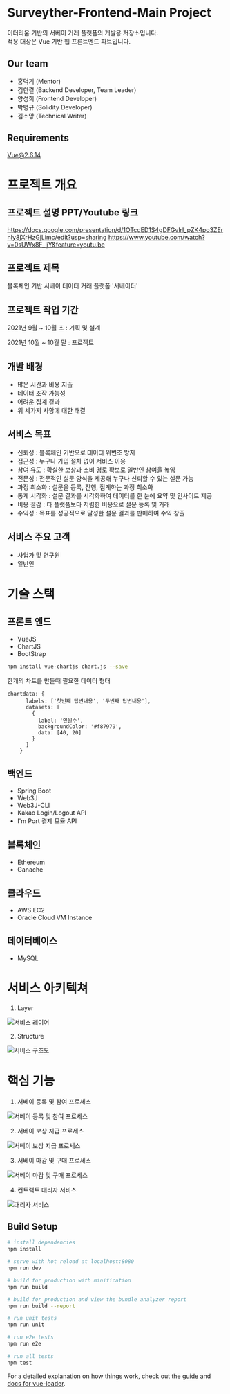 # Surveyther-Frontend-Main Project

이더리움 기반의 서베이 거래 플랫폼의 개발용 저장소입니다.   
적용 대상은 Vue 기반 웹 프론트엔드 파트입니다.

## Our team

- 홍덕기 (Mentor)
- 김한결 (Backend Developer, Team Leader)
- 양성희 (Frontend Developer)
- 박병규 (Solidity Developer) 
- 김소망 (Technical Writer)

## Requirements

Vue@2.6.14

# 프로젝트 개요


## 프로젝트 설명 PPT/Youtube 링크
https://docs.google.com/presentation/d/1OTcdED1S4gDFGvlrI_pZK4po3ZErnIy8jXrHzGjLimc/edit?usp=sharing
https://www.youtube.com/watch?v=0sUWx8F_ljY&feature=youtu.be

## 프로젝트 제목
블록체인 기반 서베이 데이터 거래 플랫폼 '서베이더'

## 프로젝트 작업 기간
2021년 9월 ~ 10월 초 : 기획 및 설계    

2021년 10월 ~ 10월 말 : 프로젝트 
    
## 개발 배경
- 많은 시간과 비용 지출
- 데이터 조작 가능성
- 어려운 집계 결과
- 위 세가지 사항에 대한 해결

## 서비스 목표
- 신뢰성 : 블록체인 기반으로 데이터 위변조 방지
- 접근성 : 누구나 가입 절차 없이 서비스 이용
- 참여 유도 : 확실한 보상과 소비 경로 확보로 일반인 참여율 높임
- 전문성 : 전문적인 설문 양식을 제공해 누구나 신뢰할 수 있는 설문 가능
- 과정 최소화 : 설문을 등록, 진행, 집계하는 과정 최소화
- 통계 시각화 : 설문 결과를 시각화하여 데이터를 한 눈에 요약 및 인사이트 제공
- 비용 절감 : 타 플랫폼보다 저렴한 비용으로 설문 등록 및 거래
- 수익성 : 목표를 성공적으로 달성한 설문 결과를 판매하여 수익 창출

## 서비스 주요 고객
- 사업가 및 연구원
- 일반인

# 기술 스택
## 프론트 엔드
- VueJS
- ChartJS
- BootStrap

```bash
npm install vue-chartjs chart.js --save
```

한개의 차트를 만들때 필요한 데이터 형태
```vue
chartdata: {
      labels: ['첫번째 답변내용', '두번째 답변내용'],
      datasets: [
        {
          label: '인원수',
          backgroundColor: '#f87979',
          data: [40, 20]
        }
      ]
    }
```

## 백엔드
- Spring Boot
- Web3J
- Web3J-CLI
- Kakao Login/Logout API
- I'm Port 결제 모듈 API

## 블록체인
- Ethereum
- Ganache

## 클라우드
- AWS EC2
- Oracle Cloud VM Instance

## 데이터베이스
- MySQL

# 서비스 아키텍쳐
1. Layer

<img src="https://user-images.githubusercontent.com/67471629/140270506-b19dc641-4589-4e19-80d2-b7a9ac58fcc8.png" alt="서비스 레이어"/>

2. Structure

<img src="https://user-images.githubusercontent.com/67471629/140270522-c4d96d6c-cfa1-474a-8390-760650f5612b.png" alt="서비스 구조도"/>


# 핵심 기능
1. 서베이 등록 및 참여 프로세스
<img src="https://user-images.githubusercontent.com/67471629/140271530-ab1189cd-8a37-4d80-bb0a-2242771143af.png" alt="서베이 등록 및 참여 프로세스"/>

2. 서베이 보상 지급 프로세스
<img src="https://user-images.githubusercontent.com/67471629/140271545-4b943b9c-747f-43b6-9315-89a5e3799d3a.png" alt="서베이 보상 지급 프로세스"/>

3. 서베이 마감 및 구매 프로세스
<img src="https://user-images.githubusercontent.com/67471629/140271558-f0136585-30cf-474f-a265-db9451ec9e81.png" alt="서베이 마감 및 구매 프로세스"/>

4. 컨트랙트 대리자 서비스    
<img src="https://user-images.githubusercontent.com/67471629/140270412-fb9df1cb-e6ef-4f60-bd4a-811a54461890.png" alt="대리자 서비스"/>


## Build Setup

``` bash
# install dependencies
npm install

# serve with hot reload at localhost:8080
npm run dev

# build for production with minification
npm run build

# build for production and view the bundle analyzer report
npm run build --report

# run unit tests
npm run unit

# run e2e tests
npm run e2e

# run all tests
npm test
```

For a detailed explanation on how things work, check out the [guide](http://vuejs-templates.github.io/webpack/) and [docs for vue-loader](http://vuejs.github.io/vue-loader).

